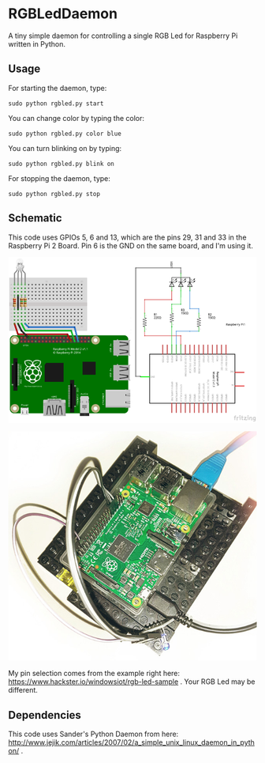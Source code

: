 # RGBLedDaemon
A tiny simple daemon for controlling a single RGB Led for Raspberry Pi written in Python.


Usage
-----

For starting the daemon, type:

    sudo python rgbled.py start

You can change color by typing the color:

    sudo python rgbled.py color blue

You can turn blinking on by typing:

    sudo python rgbled.py blink on

For stopping the daemon, type:

    sudo python rgbled.py stop


Schematic
---------

This code uses GPIOs 5, 6 and 13, which are the pins 29, 31 and 33 in the Raspberry Pi 2 Board. Pin 6 is the GND on the same board, and I'm using it.


![RGB Led pinout](https://github.com/ericoporto/RGBLedDaemon/raw/master/images/rgbled_raspi_small.png "Raspberry Pi with RGB Led pinout")


![Real Board](https://github.com/ericoporto/RGBLedDaemon/raw/master/images/real_board.jpg "Raspberry Pi with RGB Led mounted")


My pin selection comes from the example right here: https://www.hackster.io/windowsiot/rgb-led-sample . Your RGB Led may be different.


Dependencies
------------

This code uses Sander's Python Daemon from here: http://www.jejik.com/articles/2007/02/a_simple_unix_linux_daemon_in_python/ .
